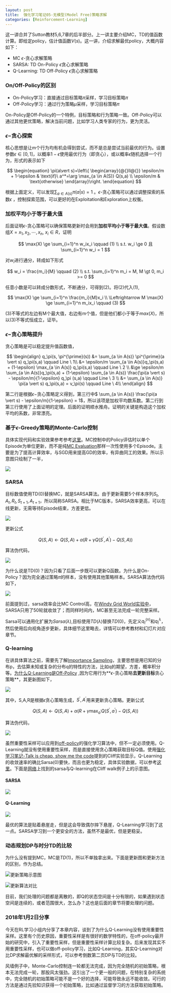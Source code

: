 ```yaml
---
layout: post
title:  强化学习笔记05-无模型(Model Free)策略求解
categories: [Reinforcement-Learning]
---
```


这一讲合并了Sutton教材5,6,7章的后半部分。上一讲主要介绍MC，TD的值函数计算。即给定policy，估计值函数$V(s)$。这一讲，介绍求解最优policy，大概内容如下：

* MC $\epsilon$-贪心求解策略
* SARSA: TD On-Policy $\epsilon$贪心求解策略
* Q-Learning: TD Off-Policy $\epsilon$贪心求解策略

### On/Off-Policy的区别

* On-Policy学习：直接通过目标策略$\pi$采样，学习目标策略$\pi$
* Off-Policy学习：通过行为策略$\mu$采样，学习目标策略$\pi$

On-Policy是Off-Policy的一个特例，目标策略和行为策略一致。Off-Policy可以通过其他更优策略，解决当前问题，比如学习人类专家的行为，更为灵活。

### $\epsilon-$贪心探索

核心思想是让m个行为均有机会得到尝试，而不是总是尝试当前最优的行为。设置参数$\epsilon \in [0,1]$，以概率$1-\epsilon$使用最优行为（即贪心），或以概率$\epsilon$随机选择一个行为，形式的表示如下

$$
\begin{equation}
  \pi(a\vert s)=\left\{
  \begin{array}{@{}ll@{}}
   \epsilon/m + 1-\epsilon & \text{if}\ a^*=\arg \max_{a \in A(S)} Q(s,a) \\
    \epsilon/m & \text{otherwise}
  \end{array}\right.
\end{equation}
$$

根据上面定义，可以发现$\sum_{a \in  A(s)} \pi(a \vert s) = 1$ 。$\epsilon$-贪心策略可以通过调整探索的系数$\epsilon$ ，控制探索范围，可以更好的在Exploitation和Exploration上权衡。


### 加权平均小于等于最大值

后面证明$\epsilon$-贪心策略可以确保策略更新时会用到**加权平均小于等于最大值**。假设数组$X={x_1,x_2,\cdots, x_n}, \  x_i \in R$，证明

$$
\max(X) \ge \sum_{i=1}^n w_ix_i \qquad (1) \\
s.t.  w_i \ge 0  且 \sum_{i=1}^n w_i = 1
$$

对$w_i$进行通分，转成如下形式

$$
w_i = \frac{m_i}{M} \qquad (2) \\
s.t. \sum_{i=1}^n m_i = M, M \gt 0, m_i >= 0
$$

任意小数是可以转成分数形式，不断通分，可得到(2)。将(2)代入(1),

$$
\max(X) \ge \sum_{i=1}^n \frac{m_i}{M}x_i  \\
\Leftrightarrow M \max(X) \ge \sum_{i=1}^n m_ix_i \qquad (3)
$$

(3)不等式的左边有M个最大值，右边有m个值，但是他们都小于等于$max(X)$，所以(3)不等式恒成立，证毕。



### $\epsilon-$贪心策略提升

贪心策略是可以稳定提升值函数值，

$$
\begin{align}
q_\pi(s, \pi^{\prime}(s))
	&= \sum_{a \in A(s)} \pi^{\prime}(a \vert s) q_\pi(s,a)  \qquad Line \ 1\\
	&= \epsilon/m \sum_{a \in A(s)}q_\pi(s,a) + (1-\epsilon) \max_{a \in A(s)} q_\pi(s,a)  \qquad Line \ 2 \\
	&\ge \epsilon/m \sum_{a \in A(s)}q_\pi(s,a)  + (1-\epsilon) \sum_{a \in A(s)} \frac{\pi(a \vert s) - \epsilon/m}{1-\epsilon} q_\pi (s,a)  \qquad Line \ 3 \\
	&= \sum_{a \in A(s)} \pi(a \vert s) q_\pi(s,a) = v_\pi(s)  \qquad Line \ 4\\
\end{align}
$$

第二行是根据$\epsilon-$贪心策略定义得到，第三行中$ \sum_{a \in A(s)} \frac{\pi(a \vert s) - \epsilon/m}{1-\epsilon} = 1$，所以该项是加权平均数系数。第二行到第三行使用了上面证明的定理。后面的证明顺水推舟。证明的关键是构造这个加权平均的系数，非常漂亮。


### 基于$\epsilon$-Greedy策略的Monte-Carlo控制

具体实现代码和实验效果参考参考[这里](https://github.com/bourneli/reinforcement-learning/blob/master/MC/MC%20Control%20with%20Epsilon-Greedy%20Policies.ipynb)。MC控制中的Policy评估时以单个Episode为单位更新，而不是纯[MC Evaluation](https://github.com/bourneli/reinforcement-learning/blob/master/MC/MC%20Prediction.ipynb)那样一次性使用多个Episode。主要是为了提高计算效率，与SGD用来提高GD的效率，有异曲同工的效果。所以示意图只绘制了一半，

![](/img/rl/mc_control_demo.png)


### SARSA

目标数值使用TD(0)替换MC，就是SARSA算法。由于更新需要5个样本序列$S_t,A_t,R_t,S_{t+1},A_{t+1}$，所以简称SARSA。相比于MC版本，SARSA效率更高，可以在线更新，无需等待Episode结束，方差更低。

![](/img/sarsa_back_up_diagram.png)

更新公式

$$
Q(S,A) \leftarrow Q(S,A) + \alpha(R + \gamma Q(S^\prime, A^\prime) - Q(S,A))
$$

算法伪代码，

![](/img/sarsa_algo.png)

为什么说是TD(0)？因为只看了后面一步既可以更新Q函数。为什么是On-Policy？因为完全通过策略$\pi$的样本，没有使用其他策略样本。SARSA算法伪代码如下，

![](/img/rl/sarsa_code.png)

前面提到过，sarsa效率会比MC Control高，在[Windy Grid World实验中](https://github.com/bourneli/reinforcement-learning/blob/master/TD/SARSA.ipynb)，SARSA只用了50轮就收敛了；而同样时间内，MC甚至无法完成一轮完整采样。


Sarsa可以通用化扩展为$Sarsa(\lambda)$,目标使用$TD(\lambda)$替换$TD(0)$，先定义$q^{(n)}_t$和$q_t^{\lambda}$，然后使用后向视角逐步更新，具体细节这里略去，详情可以参考教材和幻灯片对应章节。



### Q-learning

在讲具体算法之前，需要先了解[Importance Sampling](https://www.youtube.com/watch?v=S3LAOZxGcnk)，主要思想是用已知的分布p，去估算未知或复杂的分布q的特性的方法，比如q的期望，方差，概率积分等。[为什么Q-Learning是Off-Policy](https://groups.google.com/forum/#!topic/rl-list/4Efnr0gXhAU0) ,因为它用行为**$\epsilon$-贪心策略**去更新目标**贪心策略**，其更新图如下，

![](/img/q_learning_back_up_diagram.png)

其中，S,A,R是根据$\epsilon$贪心策略生成，$S^\prime,A^\prime$用来更新贪心策略。更新公式

$$
Q(S,A) \leftarrow Q(S,A) + \alpha(R+\gamma \max_{a^\prime}Q(S^\prime,a^\prime) - Q(S,A))
$$

算法伪代码，

![](/img/q_learning_algo.png)

虽然重要性采样可以应用到[off-policy](https://www.zhihu.com/question/57159315)的强化学习算法中，但不一定必须使用。Q-Learning就没有使用重要性采样，而是直接使用贪心策略获取目标Q值。使用[强化学习笔记-Talk is cheap, show me the code](http://bourneli.github.io/reinforcement-learning/2017/10/14/rl-learning-00-code-practice.html)提到的Cliff实验显示，Q-Learning的收敛速率的确比Sarsa(0)要快，而且也更为稳定，具体实验数据，可以参考[这里](https://github.com/bourneli/reinforcement-learning/blob/master/TD/Q-Learning.ipynb)。下面是[网络](https://studywolf.wordpress.com/2013/07/01/reinforcement-learning-sarsa-vs-q-learning/)上找到的sarsa与Q-learning在Cliff walk例子上的示意图。

#### SARSA

![](/img/rl/cliff-walk-sarsa.gif)

#### Q-Learning

![](/img/rl/cliff-walk-qlearning.gif)

最优的算法是贴着悬崖走，但是这会导致偶尔摔下悬崖，Q-Learning学习到了这一点。SARSA学习到一个更安全的方法，虽然不是最优，但是更稳妥。



### 动态规划DP与时分TD的比较

为什么没有提到MC，MC是$TD(1)$，所以不单独拿出来。下面是更新图和更新方法的区别，作为总结。

![](/img/dp_td_back_up.png "更新策略示意图")

![](/img/dp_td_update.png "更新算法对比")



目前，我们处理的问题都是离散的，即Q的状态空间是十分有限的，如果遇到状态空间是连续的，或者范围很大，怎么办？这也是后面的章节将要处理的问题。


### 2018年1月2日分享

今天在RL学习小组内分享了本章内容，谈到了为什么Q-Learning没有使用重要性采样。这里有个历史原因，重要性采样是有很好的数学特性的，在off-policy最开始的研究中，引入了重要性采样，但是重要性采样计算比较复杂。后来发现其实不用重要性采样，也可以做off-policy学习，比如Q-Learning，其实Q-Learning对比DP求解最优解的采样形式，可以参考倒数第二页DP与TD的比较。

风墙例子中，Monte-Carlo控制连一轮都无法完成，因为完全随机的初始策略，根本无法完成一轮，那股风太强劲。这引出了一个更一般的问题，在特别复杂的系统中，完全随机的初始策略可能不是一个好的选择，可能导致永远不能收敛。可行的方法是通过先验知识获得一个初始策略，比如通过监督学习的方法获取初始策略。
